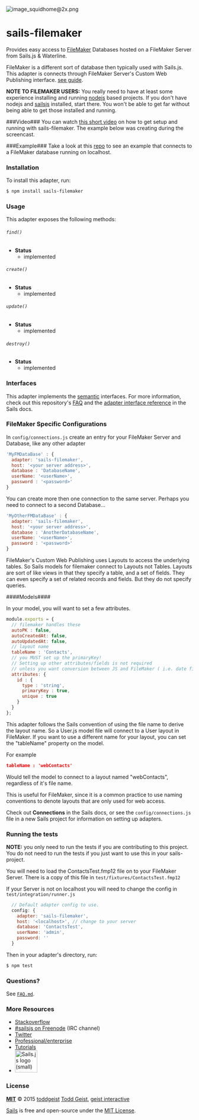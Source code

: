 ![image_squidhome@2x.png](http://i.imgur.com/RIvu9.png)

# sails-filemaker

Provides easy access to [FileMaker](http://www.filemaker.com) Databases hosted on a FileMaker Server from Sails.js & Waterline.

FileMaker is a different sort of database then typically used with Sails.js. This adapter is connects through FileMaker Server's Custom Web Publishing interface. [see guide](https://fmhelp.filemaker.com/docs/14/en/fms14_cwp_guide.pdf).

**NOTE TO FILEMAKER USERS:** You really need to have at least some experience installing and running [nodejs](https://nodejs.org/) based projects.  If you don't have nodejs and [sailsjs](http://www.sailsjs.org) installed, start there. You won't be able to get far without being able to get those installed and running.

###Video###
You can watch [this short video](http://vimeo.com/134790850) on how to get setup and running with sails-filemaker. The example below was creating during the screencast.

###Example###
Take a look at this [repo](https://github.com/geistinteractive/sails-filemaker-example) to see an example that connects to a FileMaker database running on localhost.

### Installation

To install this adapter, run:

```sh
$ npm install sails-filemaker
```

### Usage

This adapter exposes the following methods:

###### `find()`

+ **Status**
  + implemented

###### `create()`

+ **Status**
  + implemented

###### `update()`

+ **Status**
  + implemented

###### `destroy()`

+ **Status**
  + implemented


### Interfaces


This adapter implements the [semantic]() interfaces.
For more information, check out this repository's [FAQ](./FAQ.md) and the [adapter interface reference](https://github.com/balderdashy/sails-docs/blob/master/adapter-specification.md) in the Sails docs.

### FileMaker Specific Configurations

In `config/connections.js` create an entry for your FileMaker Server and Database, like any other adapter

```javascript
'MyFMDataBase' : {
  adapter: 'sails-filemaker',
  host: '<your server address>',
  database : 'DatabaseName',
  userName: '<userName>',
  password : '<password>'
}
```

You can create more then one connection to the same server. Perhaps you need to connect to a second Database...

```javascript
'MyOtherFMDataBase' : {
  adapter: 'sails-filemaker',
  host: '<your server address>',
  database : 'AnotherDatabaseName',
  userName: '<userName>',
  password : '<password>'
}
```

FileMaker's Custom Web Publishing uses Layouts to access the underlying tables. So Sails models for filemaker connect to Layouts not Tables. Layouts are sort of like views in that they specify a table, and a set of fields. They can even specify a set of related records and fields.  But they do not specify queries.

####Models####

In your model, you will want to set a few attributes.

```javascript
module.exports = {
  // filemaker handles these
  autoPK : false,
  autoCreatedAt: false,
  autoUpdatedAt: false,
  // layout name
  tableName : 'Contacts',
  // you MUST set up the primaryKey!
  // Setting up other attributes/fields is not required
  // unless you want conversion between JS and FileMaker ( i.e. date fields )
  attributes: {
    id : {
      type : 'string',
      primaryKey : true,
      unique : true
    }
  }
};
```

This adapter follows the Sails convention of using the file name to derive the layout name. So a User.js model file will connect to a User layout in FileMaker.  If you want to use a different name for your layout, you can set the "tableName" property on the model.

For example

```json
tableName : 'webContacts'
```
Would tell the model to connect to a layout named "webContacts", regardless of it's file name.

This is useful for FileMaker, since it is a common practice to use naming conventions to denote layouts that are only used for web access.


Check out **Connections** in the Sails docs, or see the `config/connections.js` file in a new Sails project for information on setting up adapters.



### Running the tests
**NOTE:** you only need to run the tests if you are contributing to this project. You do not need to run the tests if you just want to use this in your sails-project.

You will need to load the ContactsTest.fmp12 file on to your FileMaker Server. There is a copy of this file in `test/fixtures/ContactsTest.fmp12`

If your Server is not on localhost you will need to change the config in `test/integration/runner.js`

```javascript
  // Default adapter config to use.
  config: {
    adapter: 'sails-filemaker',
    host: '<localhost>', // change to your server
    database: 'ContactsTest',
    userName: 'admin',
    password: ''
  }
  ```

Then in your adapter's directory, run:

```sh
$ npm test
```



### Questions?

See [`FAQ.md`](./FAQ.md).



### More Resources

- [Stackoverflow](http://stackoverflow.com/questions/tagged/sails.js)
- [#sailsjs on Freenode](http://webchat.freenode.net/) (IRC channel)
- [Twitter](https://twitter.com/sailsjs)
- [Professional/enterprise](https://github.com/balderdashy/sails-docs/blob/master/FAQ.md#are-there-professional-support-options)
- [Tutorials](https://github.com/balderdashy/sails-docs/blob/master/FAQ.md#where-do-i-get-help)
- <a href="http://sailsjs.org" target="_blank" title="Node.js framework for building realtime APIs."><img src="https://github-camo.global.ssl.fastly.net/9e49073459ed4e0e2687b80eaf515d87b0da4a6b/687474703a2f2f62616c64657264617368792e6769746875622e696f2f7361696c732f696d616765732f6c6f676f2e706e67" width=60 alt="Sails.js logo (small)"/></a>


### License

**[MIT](./LICENSE)**
&copy; 2015 [toddgeist](http://github.com/toddgeist)
[Todd Geist](http://twitter.com/toddgeist), [geist interactive](http://www.geistinteractive.com)

[Sails](http://sailsjs.org) is free and open-source under the [MIT License](http://sails.mit-license.org/).


